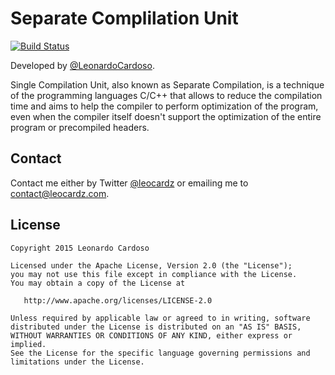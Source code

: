 Separate Complilation Unit
=================================

[![Build Status](https://travis-ci.org/LeonardoCardoso/Separate-Compilation-Unit.svg)](https://travis-ci.org/LeonardoCardoso/Separate-Compilation-Unit)

Developed by <a href='https://github.com/LeonardoCardoso' target='_blank'>@LeonardoCardoso</a>. 

Single Compilation Unit, also known as Separate Compilation, is a technique of the programming languages C/C++ that allows to reduce the compilation time and aims to help the compiler to perform optimization of the program, even when the compiler itself doesn't support the optimization of the entire program or precompiled headers.

## Contact
Contact me either by Twitter [@leocardz](https://twitter.com/leocardz) or emailing me to [contact@leocardz.com](mailto:contact@leocardz.com).


## License

    Copyright 2015 Leonardo Cardoso

    Licensed under the Apache License, Version 2.0 (the "License");
    you may not use this file except in compliance with the License.
    You may obtain a copy of the License at

       http://www.apache.org/licenses/LICENSE-2.0

    Unless required by applicable law or agreed to in writing, software
    distributed under the License is distributed on an "AS IS" BASIS,
    WITHOUT WARRANTIES OR CONDITIONS OF ANY KIND, either express or implied.
    See the License for the specific language governing permissions and
    limitations under the License.

